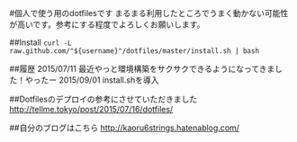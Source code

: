 #個人で使う用のdotfilesです
まるまる利用したところでうまく動かない可能性が高いです。参考にする程度でよろしくお願いします。

##Install
`curl -L raw.github.com/"${username}"/dotfiles/master/install.sh | bash`

##履歴
2015/07/11 最近やっと環境構築をサクサクできるようになってきました！やったー
2015/09/01 install.shを導入

##Dotfilesのデプロイの参考にさせていただきました
http://tellme.tokyo/post/2015/07/16/dotfiles/

##自分のブログはこちら
http://kaoru6strings.hatenablog.com/

